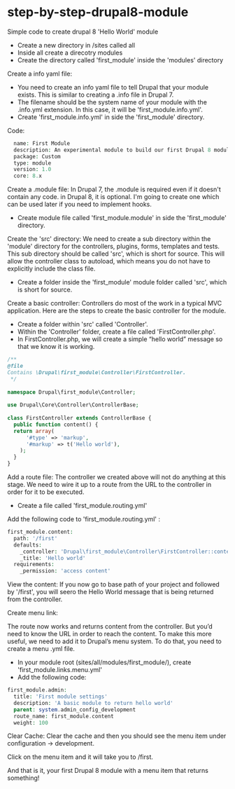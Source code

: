 # step-by-step-drupal8-module
Simple code to create drupal 8 'Hello World' module

- Create a new directory in /sites called all
- Inside all create a direcotry modules
- Create the directory called 'first_module' inside the 'modules' directory

Create a info yaml file:
- You need to create an info yaml file to tell Drupal that your module exists. This is similar to creating a .info file in Drupal 7.
- The filename should be the system name of your module with the .info.yml extension. In this case, it will be 'first_module.info.yml'.
- Create 'first_module.info.yml' in side the 'first_module' directory.

Code:
```php
  name: First Module
  description: An experimental module to build our first Drupal 8 module
  package: Custom
  type: module
  version: 1.0
  core: 8.x
```
Create a .module file:
In Drupal 7, the .module is required even if it doesn't contain any code. in Drupal 8, it is optional. I'm going to create one which can be used later if you need to implement hooks.

- Create module file called 'first_module.module' in side the 'first_module' directory.

Create the 'src' directory:
We need to create a sub directory within the 'module' directory for the controllers, plugins, forms, templates and tests. This sub directory should be called 'src', which is short for source. This will allow the controller class to autoload, which means you do not have to explicitly include the class file.

- Create a folder inside the 'first_module' module folder called 'src', which is short for source.

Create a basic controller:
Controllers do most of the work in a typical MVC application. 
Here are the steps to create the basic controller for the module.

- Create a folder within 'src' called 'Controller'.
- Within the 'Controller' folder, create a file called 'FirstController.php'.
- In FirstController.php, we will create a simple “hello world” message so that we know it is working.

```php
/**
@file
Contains \Drupal\first_module\Controller\FirstController.
 */
 
namespace Drupal\first_module\Controller;
 
use Drupal\Core\Controller\ControllerBase;
 
class FirstController extends ControllerBase {
  public function content() {
  return array(
      '#type' => 'markup',
      '#markup' => t('Hello world'),
    );
  }
}
```

Add a route file:
The controller we created above will not do anything at this stage. We need to wire it up to a route from the URL to the controller in order for it to be executed.

- Create a file called 'first_module.routing.yml'

Add the following code to 'first_module.routing.yml' :

```php
first_module.content:
  path: '/first'
  defaults:
    _controller: 'Drupal\first_module\Controller\FirstController::content'
    _title: 'Hello world'
  requirements:
    _permission: 'access content'
```

View the content:
If you now go to base path of your project and followed by '/first', you will seero the Hello World message that is being returned from the controller.

Create menu link:

The route now works and returns content from the controller. But you’d need to know the URL in order to reach the content. To make this more useful, we need to add it to Drupal’s menu system. To do that, you need to create a menu .yml file.

- In your module root (sites/all/modules/first_module/), create 'first_module.links.menu.yml'
- Add the following code:

```php
first_module.admin:
  title: 'First module settings'
  description: 'A basic module to return hello world'
  parent: system.admin_config_development
  route_name: first_module.content
  weight: 100
```

Clear Cache:
Clear the cache and then you should see the menu item under configuration -> development.

Click on the menu item and it will take you to /first.

And that is it, your first Drupal 8 module with a menu item that returns something!
